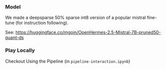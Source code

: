 ### Model
We made a deepsparse 50% sparse int8 version of a popular mistral fine-tune (for instruction following).

See: https://huggingface.co/mgoin/OpenHermes-2.5-Mistral-7B-pruned50-quant-ds

### Play Locally

Checkout Using the Pipeline (in `pipeline-interaction.ipynb`)
